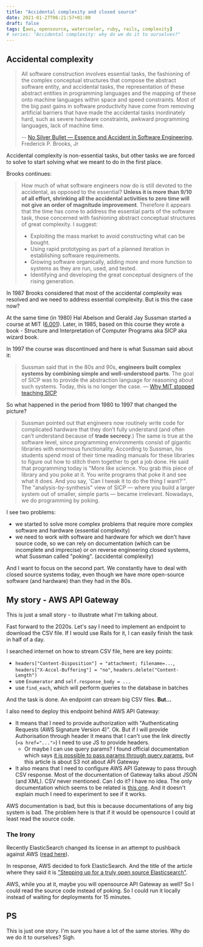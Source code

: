 ```yaml
---
title: "Accidental complexity and closed source"
date: 2021-01-27T06:21:57+01:00
draft: false
tags: [aws, opensource, watercooler, ruby, rails, complexity]
# series: "Accidental complexity: why do we do it to ourselves?"
---
```


## Accidental complexity

> All software construction involves essential tasks, the fashioning of the complex conceptual structures that compose the abstract software entity, and accidental tasks, the representation of these abstract entities in programming languages and the mapping of these onto machine languages within space and speed constraints. Most of the big past gains in software productivity have come from removing artificial barriers that have made the accidental tasks inordinately hard, such as severe hardware constraints, awkward programming languages, lack of machine time.
>
> -- [No Silver Bullet — Essence and Accident in Software Engineering](http://faculty.salisbury.edu/~xswang/Research/Papers/SERelated/no-silver-bullet.pdf), Frederick P. Brooks, Jr

Accidental complexity is non-essential tasks, but other tasks we are forced to solve to start solving what we meant to do in the first place.

Brooks continues:

> How much of what software engineers now do is still devoted to the accidental, as opposed to the essential? **Unless it is more than 9/10 of all effort, shrinking all the accidental activities to zero time will not give an order of magnitude improvement**.
> Therefore it appears that the time has come to address the essential parts of the software task, those concerned with fashioning abstract conceptual structures of great complexity. I suggest:
>
> - Exploiting the mass market to avoid constructing what can be bought.
> - Using rapid prototyping as part of a planned iteration in establishing software requirements.
> - Growing software organically, adding more and more function to systems as they are run, used, and tested.
> - Identifying and developing the great conceptual designers of the rising generation.

In 1987 Brooks considered that most of the accidental complexity was resolved and we need to address essential complexity. But is this the case now?

At the same time (in 1980) Hal Abelson and Gerald Jay Sussman started a course at MIT ([6.001](/posts/legendary-mit-6.001/)). Later, in 1985, based on this course they wrote a book - Structure and Interpretation of Computer Programs aka SICP aka wizard book.

In 1997 the course was discontinued and here is what Sussman said about it:

> Sussman said that in the 80s and 90s, **engineers built complex systems by combining simple and well-understood parts**. The goal of SICP was to provide the abstraction language for reasoning about such systems.
> Today, this is no longer the case.
> — [Why MIT stopped teaching SICP](https://web.archive.org/web/20160504164044/http://www.posteriorscience.net/?p=206)

So what happened in the period from 1980 to 1997 that changed the picture?

> Sussman pointed out that engineers now routinely write code for complicated hardware that they don’t fully understand (and often can’t understand because of **trade secrecy**.) The same is true at the software level, since programming environments consist of gigantic libraries with enormous functionality. According to Sussman, his students spend most of their time reading manuals for these libraries to figure out how to stitch them together to get a job done. He said that programming today is "More like science. You grab this piece of library and you poke at it. You write programs that poke it and see what it does. And you say, 'Can I tweak it to do the thing I want?'". The "analysis-by-synthesis" view of SICP — where you build a larger system out of smaller, simple parts — became irrelevant. Nowadays, we do programming by poking.

I see two problems:

- we started to solve more complex problems that require more complex software and hardware (essential complexity)
- we need to work with software and hardware for which we don't have source code, so we can rely on documentation (which can be incomplete and imprecise) or on reverse engineering closed systems, what Sussman called "poking". (accidental complexity)

And I want to focus on the second part. We constantly have to deal with closed source systems today, even though we have more open-source software (and hardware) than they had in the 80s.

## My story - AWS API Gateway

This is just a small story - to illustrate what I'm talking about.

Fast forward to the 2020s. Let's say I need to implement an endpoint to download the CSV file. If I would use Rails for it, I can easily finish the task in half of a day.

I searched internet on how to stream CSV file, here are key points:

- `headers["Content-Disposition"] = "attachment; filename=...`,
  `headers["X-Accel-Buffering"] = "no"`, `headers.delete("Content-Length")`
- use `Enumerator` and `self.response_body = ...`
- use `find_each`, which will perform queries to the database in batches

And the task is done. An endpoint can stream big CSV files. **But...**

I also need to deploy this endpoint behind AWS API Gateway:

- It means that I need to provide authorization with "Authenticating Requests (AWS Signature Version 4)". Ok. But if I will provide Authorisation through header it means that I can't use the link directly (`<a href="...">`) I need to use JS to provide headers.
  - Or maybe I can use query params? I found official documentation which says [it is possible to pass params through query params](https://docs.aws.amazon.com/AmazonS3/latest/API/sigv4-query-string-auth.html), but this article is about S3 not about API Gateway
- It also means that I need to configure AWS API Gateway to pass through CSV response. Most of the documentation of Gateway talks about JSON (and XML). CSV never mentioned. Can I do it? I have no idea. The only documentation which seems to be related is [this one](https://docs.aws.amazon.com/apigateway/latest/developerguide/api-gateway-content-encodings-examples-image-lambda.html). And it doesn't explain much I need to experiment to see if it works.

AWS documentation is bad, but this is because documentations of any big system is bad. The problem here is that if it would be opensource I could at least read the source code.

### The Irony

Recently ElasticSearch changed its license in an attempt to pushback against AWS ([read here](https://www.elastic.co/blog/why-license-change-AWS)).

In response, AWS decided to fork ElasticSearch. And the title of the article where they said it is ["Stepping up for a truly open source Elasticsearch"](https://aws.amazon.com/blogs/opensource/stepping-up-for-a-truly-open-source-elasticsearch/).

AWS, while you at it, maybe you will opensource API Gateway as well? So I could read the source code instead of poking. So I could run it locally instead of waiting for deployments for 15 minutes.

## PS

This is just one story. I'm sure you have a lot of the same stories. Why do we do it to ourselves? Sigh.
